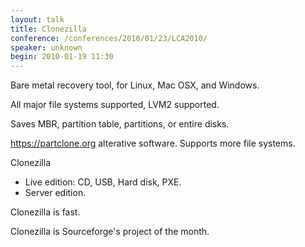 ```yaml
---
layout: talk
title: Clonezilla
conference: /conferences/2010/01/23/LCA2010/
speaker: unknown
begin: 2010-01-19 11:30
---
```

Bare metal recovery tool, for Linux, Mac OSX, and Windows.

All major file systems supported, LVM2 supported.

Saves MBR, partition table, partitions, or entire disks.

<https://partclone.org> alterative software. Supports more file systems.

Clonezilla

* Live edition: CD, USB, Hard disk, PXE.
* Server edition.

Clonezilla is fast.

Clonezilla is Sourceforge's project of the month.
